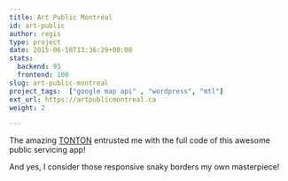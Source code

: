 ```yaml
---
title: Art Public Montréal
id: art-public
author: regis
type: project
date: 2015-06-10T13:36:29+00:00
stats:
  backend: 95
  frontend: 100
slug: art-public-montreal
project_tags:  ["google map api" , "wordpress", "mtl"]
ext_url: https://artpublicmontreal.ca
weight: 2

---
```

The amazing [TONTON](http://www.tonton.ca/) entrusted me with the full code of this awesome public servicing app! 

And yes, I consider those responsive snaky borders my own masterpiece!
